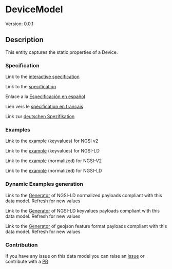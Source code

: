# DeviceModel
Version: 0.0.1

## Description 

This entity captures the static properties of a Device. 
### Specification

Link to the [interactive specification](https://swagger.lab.fiware.org/?url=https://raw.githubusercontent.com/smart-data-models/dataModel.Device/master/DeviceModel/swagger.yaml)

Link to the [specification](https://github.com/smart-data-models/dataModel.Device/blob/master/DeviceModel/doc/spec.md)

Enlace a la [Especificación en español](https://github.com/smart-data-models/dataModel.Device/blob/master/DeviceModel/doc/spec_ES.md)

Lien vers le [spécification en français](https://github.com/smart-data-models/dataModel.Device/blob/master/DeviceModel/doc/spec_FR.md)

Link zur [deutschen Spezifikation](https://github.com/smart-data-models/dataModel.Device/blob/master/DeviceModel/doc/spec_DE.md)
### Examples

Link to the [example](https://github.com/smart-data-models/dataModel.Device/blob/master/DeviceModel/examples/example.json) (keyvalues) for NGSI v2

Link to the [example](https://github.com/smart-data-models/dataModel.Device/blob/master/DeviceModel/examples/example.jsonld) (keyvalues) for NGSI-LD

Link to the [example](https://github.com/smart-data-models/dataModel.Device/blob/master/DeviceModel/examples/example-normalized.json) (normalized) for NGSI-V2

Link to the [example](https://github.com/smart-data-models/dataModel.Device/blob/master/DeviceModel/examples/example-normalized.jsonld) (normalized) for NGSI-LD
### Dynamic Examples generation

Link to the [Generator](https://smartdatamodels.org/extra/ngsi-ld_generator.php?schemaUrl=https://raw.githubusercontent.com/smart-data-models/dataModel.Device/master/DeviceModel/schema.json&email=info@smartdatamodels.org) of NGSI-LD normalized payloads compliant with this data model. Refresh for new values

Link to the [Generator](https://smartdatamodels.org/extra/ngsi-ld_generator_keyvalues.php?schemaUrl=https://raw.githubusercontent.com/smart-data-models/dataModel.Device/master/DeviceModel/schema.json&email=info@smartdatamodels.org) of NGSI-LD keyvalues payloads compliant with this data model. Refresh for new values

Link to the [Generator](https://smartdatamodels.org/extra/geojson_features_generator_v1.0.php?schemaUrl=https://raw.githubusercontent.com/smart-data-models/dataModel.Device/master/DeviceModel/schema.json&email=info@smartdatamodels.org) of geojson feature format payloads compliant with this data model. Refresh for new values
### Contribution

 If you have any issue on this data model you can raise an [issue](https://github.com/smart-data-models/dataModel.Device/issues)  or contribute with a [PR](https://github.com/smart-data-models/dataModel.Device/pulls)
